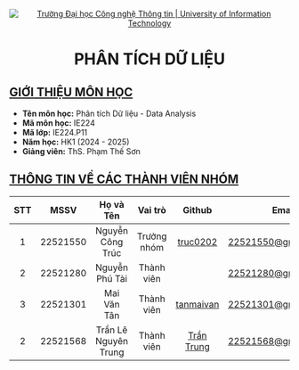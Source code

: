 <a id="top"></a>

<!-- Banner -->
<p align="center">
  <a href="https://www.uit.edu.vn/" title="Trường Đại học Công nghệ Thông tin" style="border: none;">
    <img src="https://i.imgur.com/WmMnSRt.png" alt="Trường Đại học Công nghệ Thông tin | University of Information Technology">
  </a>
</p>

<h1 align="center"><b>PHÂN TÍCH DỮ LIỆU<br></b></h>

## [GIỚI THIỆU MÔN HỌC](#top)
* **Tên môn học:** Phân tích Dữ liệu - Data Analysis
* **Mã môn học:** IE224
* **Mã lớp:** IE224.P11
* **Năm học:** HK1 (2024 - 2025)
* **Giảng viên:** ThS. Phạm Thế Sơn

## [THÔNG TIN VỀ CÁC THÀNH VIÊN NHÓM](#top)

| STT    | MSSV          | Họ và Tên                |Vai trò    | Github                                          | Email                   |
| :----: |:-------------:| :-----------------------:|:---------:|:-----------------------------------------------:|:-------------------------:
| 1      | 22521550      | Nguyễn Công Trúc            |Trưởng nhóm| [truc0202](https://github.com/truc0202)           | 22521550@gm.uit.edu.vn   |
| 2      | 22521280      | Nguyễn Phú Tài          | Thành viên|            | 22521280@gm.uit.edu.vn   |
| 3      | 22521301      | Mai Văn Tân         | Thành viên| [tanmaivan](https://github.com/tanmaivan)             | 22521301@gm.uit.edu.vn   |
| 2      | 22521568      | Trần Lê Nguyên Trung          | Thành viên| [Trần Trung](https://github.com/Fat-ctrl)             | 22521568@gm.uit.edu.vn   |
